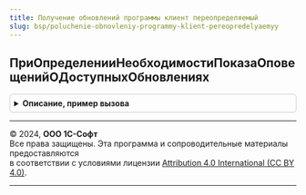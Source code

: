 ```yaml
---
title: Получение обновлений программы клиент переопределяемый
slug: bsp/poluchenie-obnovleniy-programmy-klient-pereopredelyaemyy
---
```



## ПриОпределенииНеобходимостиПоказаОповещенийОДоступныхОбновлениях
<details style="margin: 1em 0; padding: 0.5em; border: 1px solid #ccc; border-radius: 6px;">

<summary style="font-weight: bold; cursor: pointer;">Описание, пример вызова</summary>

```bsl

// Определяет необходимость показа всплывающего оповещения о
// доступном обновлении программы. Вызывается только при наличии
// встроенной подсистемы СтандартныеПодсистемы.ТекущиеДела.
//
// Параметры:
//	Использование - Булево - в параметре возвращается признак необходимости
//		показа оповещения. Истина- показать, Ложь - в противном случае.
//		Значение по умолчанию - Ложь.
//
//@skip-warning
Процедура ПриОпределенииНеобходимостиПоказаОповещенийОДоступныхОбновлениях(Использование) Экспорт
```

Пример вызова
```bsl
ПолучениеОбновленийПрограммыКлиентПереопределяемый.ПриОпределенииНеобходимостиПоказаОповещенийОДоступныхОбновлениях(Использование) 
```
</details>

---

© 2024, **ООО 1С-Софт**  
Все права защищены. Эта программа и сопроводительные материалы предоставляются  
в соответствии с условиями лицензии [Attribution 4.0 International (CC BY 4.0)](https://creativecommons.org/licenses/by/4.0/legalcode).

---

